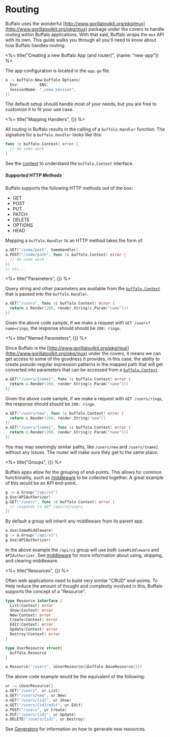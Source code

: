 # Routing

Buffalo uses the wonderful [http://www.gorillatoolkit.org/pkg/mux](http://www.gorillatoolkit.org/pkg/mux) package under the covers to handle routing within Buffalo applications. With that said, Buffalo wraps the `mux` API with its own. This guide walks you through all you'll need to know about how Buffalo handles routing.

<%= title("Creating a new Buffalo App (and router)", {name: "new-app"}) %>

The app configuration is located in the `app.go` file. 

```go
a := buffalo.New(buffalo.Options{
  Env:         ENV,
  SessionName: "_coke_session",  
})
```

The default setup should handle most of your needs, but you are free to customize it to fit your use case.

<%= title("Mapping Handlers", {}) %>

All routing in Buffalo results in the calling of a `buffalo.Handler` function. The signature for a `buffalo.Handler` looks like this:

```go
func (c buffalo.Context) error {
  // do some work
}
```

See the [context](/docs/context) to understand the `buffalo.Context` interface.

##### Supported HTTP Methods

Buffalo supports the following HTTP methods out of the box:

* GET
* POST
* PUT
* PATCH
* DELETE
* OPTIONS
* HEAD

Mapping a `buffalo.Handler` to an HTTP method takes the form of:

```go
a.GET("/some/path", SomeHandler)
a.POST("/some/path", func (c buffalo.Context) error {
  // do some work
})
// etc...
```

<%= title("Parameters", {})  %>

Query string and other parameters are available from the [`buffalo.Context`](/docs/context) that is passed into the `buffalo.Handler`.

```go
a.GET("/users", func (c buffalo.Context) error {
  return c.Render(200, render.String(c.Param("name")))
})
```

Given the above code sample, if we make a request with `GET /users?name=ringo`, the response should should be `200: ringo`.

<%= title("Named Parameters", {}) %>

Since Buffalo is the [http://www.gorillatoolkit.org/pkg/mux](http://www.gorillatoolkit.org/pkg/mux) under the covers, it means we can get access to some of the goodness it provides, in this case, the ability to create pseudo-regular expression patterns in the mapped path that will get converted into parameters that can be accessed from a [`buffalo.Context`](/docs/context).

```go
a.GET("/users/{name}", func (c buffalo.Context) error {
  return c.Render(200, render.String(c.Param("name")))
})
```

Given the above code sample, if we make a request with `GET /users/ringo`, the response should should be `200: ringo`.

```go
a.GET("/users/new", func (c buffalo.Context) error {
  return c.Render(200, render.String("new"))
})
a.GET("/users/{name}", func (c buffalo.Context) error {
  return c.Render(200, render.String(c.Param("name")))
})
```

You may map seemingly similar paths, like `/users/new` and `/users/{name}` without any issues. The router will make sure they get to the same place.

<%= title("Groups", {}) %>

Buffalo apps allow for the grouping of end-points. This allows for common functionality, such as [middleware](/docs/middleware) to be collected together. A great example of this would be an API end-point.

```go
g := a.Group("/api/v1")
g.Use(APIAuthorizer)
g.GET("/users", func (c buffalo.Context) error {
  // responds to GET /api/v1/users
})
```

By default a group will inherit any middleware from its parent app.

```go
a.Use(SomeMiddleware)
g := a.Group("/api/v1")
g.Use(APIAuthorizer)
```

In the above example the `/api/v1` group will use both `SomeMiddleware` and `APIAuthorizer`. See [middleware](/docs/middleware) for more information about using, skipping, and clearing middleware.

<%= title("Resources", {}) %>

Often web applications need to build very similar "CRUD" end-points. To Help reduce the amount of thought and complexity involved in this, Buffalo supports the concept of a "Resource".

```go
type Resource interface {
  List(Context) error
  Show(Context) error
  New(Context) error
  Create(Context) error
  Edit(Context) error
  Update(Context) error
  Destroy(Context) error
}
```

```go
type UserResource struct{
  buffalo.Resource
}

a.Resource("/users", &UserResource{&buffalo.BaseResource{}})
```

The above code example would be the equivalent of the following:

```go
ur := &UserResource{}
a.GET("/users", ur.List)
a.GET("/users/new", ur.New)
a.GET("/users/{id}", ur.Show)
a.GET("/users/{id}/edit", ur.Edit)
a.POST("/users", ur.Create)
a.PUT("/users/{id}", ur.Update)
a.DELETE("/users/{id}", ur.Destroy)
```

See [Generators](/docs/generators#resources) for information on how to generate new resources.
